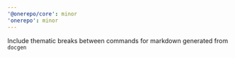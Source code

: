 ```yaml
---
'@onerepo/core': minor
'onerepo': minor
---
```


Include thematic breaks between commands for markdown generated from `docgen`
